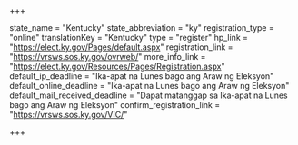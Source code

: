 +++

state_name = "Kentucky"
state_abbreviation = "ky"
registration_type = "online"
translationKey = "Kentucky"
type = "register"
hp_link = "https://elect.ky.gov/Pages/default.aspx"
registration_link = "https://vrsws.sos.ky.gov/ovrweb/"
more_info_link = "https://elect.ky.gov/Resources/Pages/Registration.aspx"
default_ip_deadline = "Ika-apat na Lunes bago ang Araw ng Eleksyon"
default_online_deadline = "Ika-apat na Lunes bago ang Araw ng Eleksyon"
default_mail_received_deadline = "Dapat matanggap sa Ika-apat na Lunes bago ang Araw ng Eleksyon"
confirm_registration_link = "https://vrsws.sos.ky.gov/VIC/"

+++